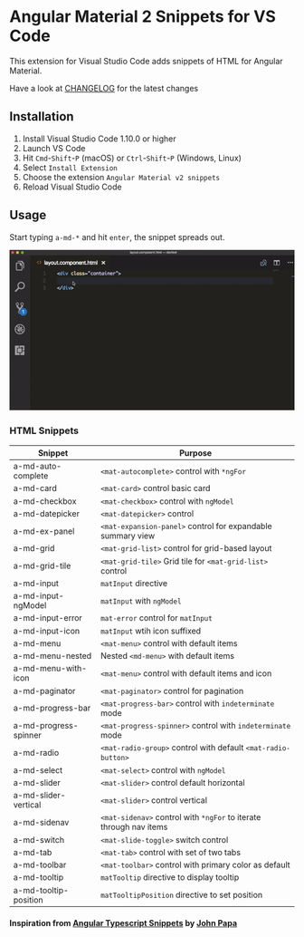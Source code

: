# Angular Material 2 Snippets for VS Code

This extension for Visual Studio Code adds snippets of HTML for Angular Material.

Have a look at [CHANGELOG](CHANGELOG.md) for the latest changes

## Installation

1. Install Visual Studio Code 1.10.0 or higher
1. Launch VS Code
1. Hit `Cmd`-`Shift`-`P` (macOS) or `Ctrl`-`Shift`-`P` (Windows, Linux)
1. Select `Install Extension`
1. Choose the extension `Angular Material v2 snippets`
1. Reload Visual Studio Code

## Usage

Start typing `a-md-*` and hit `enter`, the snippet spreads out.

![Use Extension](images/usage.gif)

### HTML Snippets

| Snippet                      | Purpose                             		                            |
|------------------------------|--------------------------------------------------------------------|
| a-md-auto-complete           | `<mat-autocomplete>`  control with `*ngFor`                        |
| a-md-card         		       | `<mat-card>` control basic card                                    |
| a-md-checkbox                | `<mat-checkbox>` control with `ngModel`                            |
| a-md-datepicker              | `<mat-datepicker>` control 					                              |
| a-md-ex-panel                | `<mat-expansion-panel>` control for expandable summary view        |
| a-md-grid                    | `<mat-grid-list>` control for grid-based layout 				          	|
| a-md-grid-tile               | `<mat-grid-tile>` Grid tile for `<mat-grid-list>` control          |
| a-md-input                   | `matInput` directive					                                      |
| a-md-input-ngModel           | `matInput` with `ngModel` 					                                |
| a-md-input-error             | `mat-error` control for `matInput`				                          |
| a-md-input-icon              | `matInput` wtih icon suffixed				                              |
| a-md-menu		                 | `<mat-menu>` control with default items                            |
| a-md-menu-nested             | Nested `<md-menu>` with default items                              |
| a-md-menu-with-icon		       | `<mat-menu>` control with default items and icon                   |
| a-md-paginator               | `<mat-paginator>` control for pagination                           |
| a-md-progress-bar            | `<mat-progress-bar>` control with `indeterminate` mode             |
| a-md-progress-spinner        | `<mat-progress-spinner>` control with `indeterminate` mode         |
| a-md-radio                   | `<mat-radio-group>` control with default `<mat-radio-button>`      |
| a-md-select                  | `<mat-select>` control with `ngModel`		                          |
| a-md-slider                  | `<mat-slider>` control default horizontal                          |
| a-md-slider-vertical         | `<mat-slider>` control vertical                                    |
| a-md-sidenav                 | `<mat-sidenav>` control with `*ngFor` to iterate through nav items |
| a-md-switch                  | `<mat-slide-toggle>` switch control                                |
| a-md-tab                     | `<mat-tab>` control with set of two tabs                           |
| a-md-toolbar                 | `<mat-toolbar>` control with primary color as default              |
| a-md-tooltip                 | `matTooltip` directive to display tooltip                          |
| a-md-tooltip-position        | `matTooltipPosition` directive to set position                     |

#### Inspiration from [Angular Typescript Snippets](https://marketplace.visualstudio.com/items?itemName=johnpapa.Angular2) by [John Papa](https://github.com/johnpapa/)
